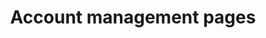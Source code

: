 ---
title: "Account management pages"
comment1 : "WRONG KEY ! 

OPERATION AREA :

- BACK : press to re-enter the key. "
comment2 : "CORRECT KEY !

OPERATION AREA :

- Press any tab to show the link table.

- ADD ACCOUNT : press to add new one."	
image1 : "/en/accountmanage/addnewphone/addtoken/popupWrongToken.png"
img_title1 : "Picture 01"
img1_coords1 : "112,244,168,260"
img1_link1 : "/post/en/accountmanage/addnewphone/step04_add_token/"
image2 : "/en/accountmanage/AccountList.png"
img_title2 : "Picture 02"
img2_coords3 : "29,45,0,15"
img2_link3 : "/post/en/accountmanage/step02_add_new_phone/"
img2_coords1 : "0,45,232,344"
img2_coords2 : "181,476,263,490"
img2_link1 : "/post/en/accountmanage/accountlist/step07_click_on_account/"
img2_link2 : "/post/en/accountmanage/accountlist/addaccount/step11_find_school/"
tranvi : "/post/vi/accountmanage/addnewphone/addtoken/step05_popup_wrong_token-account_list/"
tranen : "/post/en/accountmanage/addnewphone/addtoken/step05_popup_wrong_token-account_list/"
lang : "eng"
---